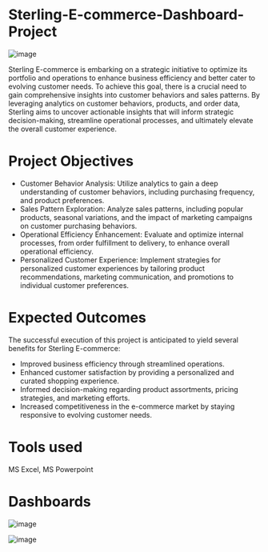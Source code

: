 # Sterling-E-commerce-Dashboard-Project

![image](https://github.com/Ariyo1105/Sterling-E-commerce-Dashboard-Project/assets/146656101/38d57d8f-651f-4cad-b50d-df1268d775d9)

Sterling E-commerce is embarking on a strategic initiative to optimize its portfolio and operations to enhance business efficiency and better cater to evolving customer needs. To achieve this goal, there is a crucial need to gain comprehensive insights into customer behaviors and sales patterns. By leveraging analytics on customer behaviors, products, and order data, Sterling aims to uncover actionable insights that will inform strategic decision-making, streamline operational processes, and ultimately elevate the overall customer experience.

# Project Objectives
- Customer Behavior Analysis: Utilize analytics to gain a deep understanding of customer behaviors, including purchasing frequency, and product preferences.
- Sales Pattern Exploration: Analyze sales patterns, including popular products, seasonal variations, and the impact of marketing campaigns on customer purchasing behaviors.
- Operational Efficiency Enhancement: Evaluate and optimize internal processes, from order fulfillment to delivery, to enhance overall operational efficiency.
- Personalized Customer Experience: Implement strategies for personalized customer experiences by tailoring product recommendations, marketing communication, and promotions to individual customer preferences.

# Expected Outcomes
The successful execution of this project is anticipated to yield several benefits for Sterling E-commerce:
- Improved business efficiency through streamlined operations.
- Enhanced customer satisfaction by providing a personalized and curated shopping experience.
- Informed decision-making regarding product assortments, pricing strategies, and marketing efforts.
- Increased competitiveness in the e-commerce market by staying responsive to evolving customer needs.

# Tools used
MS Excel, MS Powerpoint

# Dashboards
![image](https://github.com/Ariyo1105/Sterling-E-commerce-Dashboard-Project/assets/146656101/747812e6-43ed-46f2-a6fa-303611201f78)

![image](https://github.com/Ariyo1105/Sterling-E-commerce-Dashboard-Project/assets/146656101/4e90acf6-0d53-4dd3-8943-98e84eccadf8)

